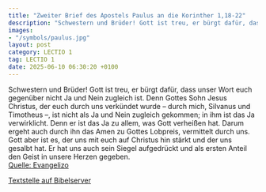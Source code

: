 ```yaml
---
title: "Zweiter Brief des Apostels Paulus an die Korinther 1,18-22"
description: "Schwestern und Brüder! Gott ist treu, er bürgt dafür, dass unser Wort euch gegenüber nicht Ja und Nein zugleich ist. Denn Gottes Sohn Jesus Christus, der euch durch uns verkündet wurde – durch mich, Silvanus und Timotheus –, ist nicht als Ja und Nein zugleich gekommen; in ihm ist...."
images:
- "/symbols/paulus.jpg"
layout: post
category: LECTIO 1
tag: LECTIO 1
date: 2025-06-10 06:30:20 +0100
---
```

Schwestern und Brüder! Gott ist treu, er bürgt dafür, dass unser Wort euch gegenüber nicht Ja und Nein zugleich ist.
Denn Gottes Sohn Jesus Christus, der euch durch uns verkündet wurde – durch mich, Silvanus und Timotheus –, ist nicht als Ja und Nein zugleich gekommen; in ihm ist das Ja verwirklicht.<!--more-->
Denn er ist das Ja zu allem, was Gott verheißen hat. Darum ergeht auch durch ihn das Amen zu Gottes Lobpreis, vermittelt durch uns.
Gott aber ist es, der uns mit euch auf Christus hin stärkt und der uns gesalbt hat.
Er hat uns auch sein Siegel aufgedrückt und als ersten Anteil den Geist in unsere Herzen gegeben.<br>
[Quelle: Evangelizo](https://evangeliumtagfuertag.org/DE/gospel)

[Textstelle auf Bibelserver](https://www.bibleserver.com/EU/2.Korinther1,18-22)
